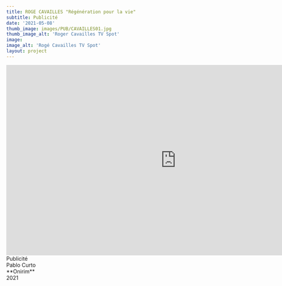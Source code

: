 ```yaml
---
title: ROGE CAVAILLES "Régénération pour la vie"
subtitle: Publicité
date: '2021-05-08'
thumb_image: images/PUB/CAVAILLES01.jpg
thumb_image_alt: 'Roger Cavailles TV Spot'
image: 
image_alt: 'Rogé Cavailles TV Spot'
layout: project
---
```


<iframe width="900" height="506" src="https://www.youtube.com/embed/93Ho-C9sTSc" title="YouTube video player" frameborder="0" allow="accelerometer; autoplay; clipboard-write; encrypted-media; gyroscope; picture-in-picture" allowfullscreen></iframe>
Publicité <br>
Pablo Curto <br>
**Onirim** <br>
2021 <br>
